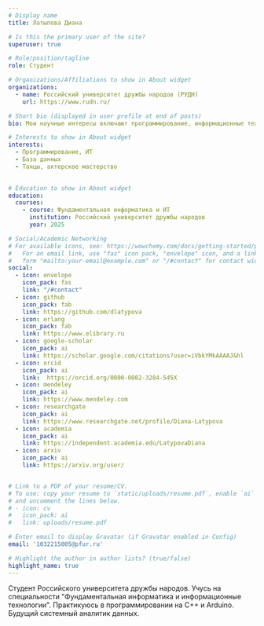 ```yaml
---
# Display name
title: Латыпова Диана

# Is this the primary user of the site?
superuser: true

# Role/position/tagline
role: Студент

# Organizations/Affiliations to show in About widget
organizations:
  - name: Российский университет дружбы народов (РУДН)
    url: https://www.rudn.ru/

# Short bio (displayed in user profile at end of posts)
bio: Мои научные интересы включают программирование, информационные технологии, база данных.

# Interests to show in About widget
interests:
  - Программирование, ИТ
  - База данных
  - Танцы, актерское мастерство
  

# Education to show in About widget
education:
  courses:
    - course: Фундаментальная информатика и ИТ
      institution: Российский университет дружбы народов
      year: 2025

# Social/Academic Networking
# For available icons, see: https://wowchemy.com/docs/getting-started/page-builder/#icons
#   For an email link, use "fas" icon pack, "envelope" icon, and a link in the
#   form "mailto:your-email@example.com" or "/#contact" for contact widget.
social:
  - icon: envelope
    icon_pack: fas
    link: "/#contact"
  - icon: github
    icon_pack: fab
    link: https://github.com/dlatypova
  - icon: erlang
    icon_pack: fab
    link: https://www.elibrary.ru
  - icon: google-scholar
    icon_pack: ai
    link: https://scholar.google.com/citations?user=iVbkYMkAAAAJ&hl
  - icon: orcid
    icon_pack: ai
    link:  https://orcid.org/0000-0002-3284-545X
  - icon: mendeley
    icon_pack: ai
    link: https://www.mendeley.com
  - icon: researchgate
    icon_pack: ai
    link: https://www.researchgate.net/profile/Diana-Latypova
  - icon: academia
    icon_pack: ai
    link: https://independent.academia.edu/LatypovaDiana
  - icon: arxiv
    icon_pack: ai
    link: https://arxiv.org/user/


# Link to a PDF of your resume/CV.
# To use: copy your resume to `static/uploads/resume.pdf`, enable `ai` icons in `params.toml`,
# and uncomment the lines below.
# - icon: cv
#   icon_pack: ai
#   link: uploads/resume.pdf

# Enter email to display Gravatar (if Gravatar enabled in Config)
email: '1032215005@pfur.ru'

# Highlight the author in author lists? (true/false)
highlight_name: true
---
```


Студент Российского университета дружбы народов. Учусь на специальности "Фундаментальная информатика и информационные технологии". Практикуюсь в программировании на C++ и Arduino. Будущий системный аналитик данных.


